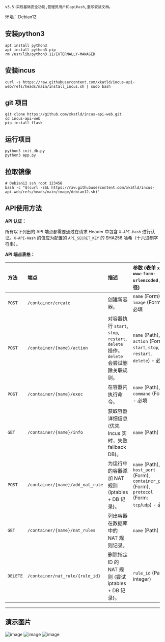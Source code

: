 ~~~
v3.5:实现基础安全功能,管理员用户和apiHash,重写安装文档。
~~~

环境：Debian12

## 安装python3
~~~
apt install python3
apt install python3-pip
rm /usr/lib/python3.11/EXTERNALLY-MANAGED
~~~

## 安装incus
~~~
curl -s https://raw.githubusercontent.com/xkatld/incus-api-web/refs/heads/main/install_incus.sh | sudo bash
~~~

## git 项目
~~~
git clone https://github.com/xkatld/incus-api-web.git
cd incus-api-web
pip install flask
~~~

## 运行项目
~~~
python3 init_db.py
python3 app.py
~~~

## 拉取镜像
~~~
# Debian12 ssh root 123456
bash -c "$(curl -sSL https://raw.githubusercontent.com/xkatld/incus-api-web/refs/heads/main/image/debian12.sh)"
~~~

## API使用方法

**API 认证：**

所有以下列出的 API 端点都需要通过在请求 Header 中包含 `X-API-Hash` 进行认证。`X-API-Hash` 的值应为配置的 `API_SECRET_KEY` 的 SHA256 哈希（十六进制字符串）。

**API 端点表格：**

| 方法   | 端点                             | 描述                                       | 参数 (表单 `x-www-form-urlencoded` / 路径)                               | 成功响应 (Status) | 主要错误响应 (Status)        |
| :----- | :------------------------------- | :----------------------------------------- | :----------------------------------------------------------------------- | :---------------- | :--------------------------- |
| `POST` | `/container/create`              | 创建新容器。                               | `name` (Form), `image` (Form) - 必填                                     | `200 OK`          | `400`, `401`, `409`, `500`   |
| `POST` | `/container/{name}/action`       | 对容器执行 `start`, `stop`, `restart`, `delete` 操作。`delete` 会尝试删除关联规则。 | `name` (Path), `action` (Form: `start`, `stop`, `restart`, `delete`) - 必填 | `200 OK`          | `400`, `401`, `500`          |
| `POST` | `/container/{name}/exec`         | 在容器内执行命令。                         | `name` (Path), `command` (Form) - 必填                                   | `200 OK`          | `400`, `401`, `500`          |
| `GET`  | `/container/{name}/info`         | 获取容器详细信息 (优先 Incus 实时，失败 fallback DB)。 | `name` (Path)                                                            | `200 OK`          | `401`, `404`                 |
| `POST` | `/container/{name}/add_nat_rule` | 为运行中的容器添加 NAT 规则 (iptables + DB 记录)。 | `name` (Path), `host_port` (Form), `container_port` (Form), `protocol` (Form: `tcp`/`udp`) - 必填 | `200 OK` (含Warning可能) | `400`, `401`, `404`, `500`   |
| `GET`  | `/container/{name}/nat_rules`    | 列出容器在数据库中的 NAT 规则记录。        | `name` (Path)                                                            | `200 OK`          | `401`, `500`                 |
| `DELETE` | `/container/nat_rule/{rule_id}`  | 删除指定 ID 的 NAT 规则 (尝试 iptables + DB 记录)。 | `rule_id` (Path, integer)                                              | `200 OK` (含Warning可能) | `401`, `500`                 |

---

## 演示图片
![image](https://github.com/user-attachments/assets/a38f22e6-b3a9-4904-a462-22f265fa90e7)
![image](https://github.com/user-attachments/assets/1f784245-d323-47f7-b7c5-4c7c738e845c)
![image](https://github.com/user-attachments/assets/1924aa49-0873-4161-aedd-c10861bea988)
